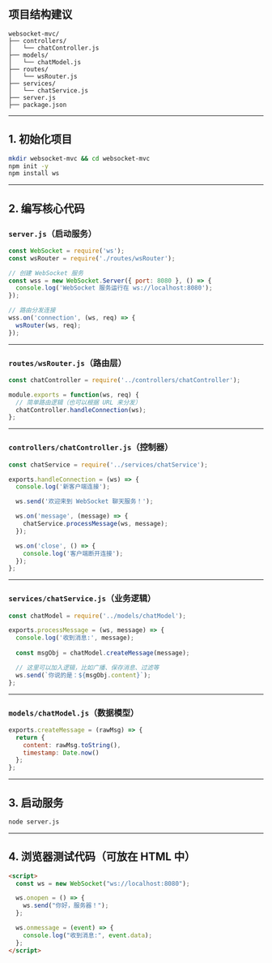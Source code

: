 

## 项目结构建议

```
websocket-mvc/
├── controllers/
│   └── chatController.js
├── models/
│   └── chatModel.js
├── routes/
│   └── wsRouter.js
├── services/
│   └── chatService.js
├── server.js
├── package.json
```

---

##  1. 初始化项目

```bash
mkdir websocket-mvc && cd websocket-mvc
npm init -y
npm install ws
```

---

##  2. 编写核心代码

###  `server.js`（启动服务）

```js
const WebSocket = require('ws');
const wsRouter = require('./routes/wsRouter');

// 创建 WebSocket 服务
const wss = new WebSocket.Server({ port: 8080 }, () => {
  console.log('WebSocket 服务运行在 ws://localhost:8080');
});

// 路由分发连接
wss.on('connection', (ws, req) => {
  wsRouter(ws, req);
});
```

---

###  `routes/wsRouter.js`（路由层）

```js
const chatController = require('../controllers/chatController');

module.exports = function(ws, req) {
  // 简单路由逻辑（也可以根据 URL 来分发）
  chatController.handleConnection(ws);
};
```

---

###  `controllers/chatController.js`（控制器）

```js
const chatService = require('../services/chatService');

exports.handleConnection = (ws) => {
  console.log('新客户端连接');

  ws.send('欢迎来到 WebSocket 聊天服务！');

  ws.on('message', (message) => {
    chatService.processMessage(ws, message);
  });

  ws.on('close', () => {
    console.log('客户端断开连接');
  });
};
```

---

###  `services/chatService.js`（业务逻辑）

```js
const chatModel = require('../models/chatModel');

exports.processMessage = (ws, message) => {
  console.log('收到消息:', message);
  
  const msgObj = chatModel.createMessage(message);

  // 这里可以加入逻辑，比如广播、保存消息、过滤等
  ws.send(`你说的是：${msgObj.content}`);
};
```

---

###  `models/chatModel.js`（数据模型）

```js
exports.createMessage = (rawMsg) => {
  return {
    content: rawMsg.toString(),
    timestamp: Date.now()
  };
};
```

---

##  3. 启动服务

```bash
node server.js
```

---

##  4. 浏览器测试代码（可放在 HTML 中）

```html
<script>
  const ws = new WebSocket("ws://localhost:8080");

  ws.onopen = () => {
    ws.send("你好，服务器！");
  };

  ws.onmessage = (event) => {
    console.log("收到消息:", event.data);
  };
</script>
```

